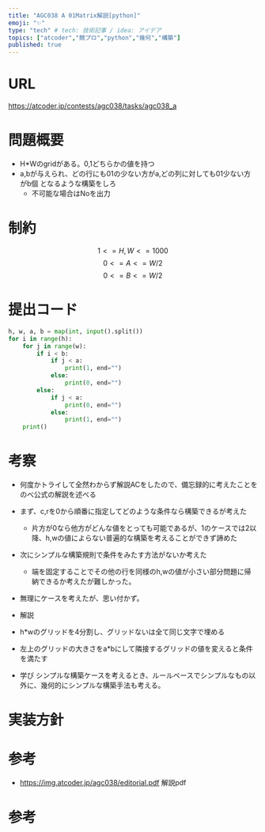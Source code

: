 ```yaml
---
title: "AGC038 A 01Matrix解説[python]"
emoji: "✨"
type: "tech" # tech: 技術記事 / idea: アイデア
topics: ["atcoder","競プロ","python","幾何","構築"]
published: true
---
```


# URL
https://atcoder.jp/contests/agc038/tasks/agc038_a

# 問題概要
- H*Wのgridがある。0,1どちらかの値を持つ
- a,bが与えられ、どの行にも01の少ない方がa,どの列に対しても01少ない方がb個 となるような構築をしろ
  - 不可能な場合はNoを出力

# 制約
$$ 1 <= H,W <= 1000 $$
$$ 0 <=A <= W/2 $$
$$ 0 <= B <= W/2 $$

# 提出コード
```python
h, w, a, b = map(int, input().split())
for i in range(h):
    for j in range(w):
        if i < b:
            if j < a:
                print(1, end="")
            else:
                print(0, end="")
        else:
            if j < a:
                print(0, end="")
            else:
                print(1, end="")
    print()


```

# 考察
- 何度かトライして全然わからず解説ACをしたので、備忘録的に考えたことをのべ公式の解説を述べる
- まず、c,rを0から順番に指定してどのような条件なら構築できるが考えた
  - 片方が0なら他方がどんな値をとっても可能であるが、1のケースでは2以降、h,wの値によらない普遍的な構築を考えることができず諦めた
- 次にシンプルな構築規則で条件をみたす方法がないか考えた
  - 端を固定することでその他の行を同様のh,wの値が小さい部分問題に帰納できるか考えたが難しかった。
- 無理にケースを考えたが、思い付かず。

- 解説
- h*wのグリッドを4分割し、グリッドないは全て同じ文字で埋める
- 左上のグリッドの大きさをa*bにして隣接するグリッドの値を変えると条件を満たす

- 学び
シンプルな構築ケースを考えるとき、ルールベースでシンプルなもの以外に、幾何的にシンプルな構築手法も考える。

# 実装方針

# 参考
- https://img.atcoder.jp/agc038/editorial.pdf
解説pdf




# 参考
